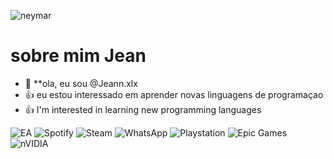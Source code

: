 <!---especial repositorio sobre o github --->

<!---comentario, serve para econder ou ocultar dados --->
![neymar](https://i.pinimg.com/originals/d9/ea/b6/d9eab6d4d898967c9f2ed50d6a1df38c.gif)

# sobre mim **Jean**
- 👋 **ola, eu sou @Jeann.xlx
- :+1: eu estou interessado em aprender novas linguagens de programaçao
- :+1: I'm interested in learning new programming languages
 
![EA](https://img.shields.io/badge/ea-%23000000.svg?style=for-the-badge&logo=ea&logoColor=white)
![Spotify](https://img.shields.io/badge/Spotify-1ED760?style=for-the-badge&logo=spotify&logoColor=white)
![Steam](https://img.shields.io/badge/steam-%23000000.svg?style=for-the-badge&logo=steam&logoColor=white)
![WhatsApp](https://img.shields.io/badge/WhatsApp-25D366?style=for-the-badge&logo=whatsapp&logoColor=white)
![Playstation](https://img.shields.io/badge/Playstation-003791?style=for-the-badge&logo=playstation&logoColor=white)
![Epic Games](https://img.shields.io/badge/epicgames-%23313131.svg?style=for-the-badge&logo=epicgames&logoColor=white)
![nVIDIA](https://img.shields.io/badge/nVIDIA-%2376B900.svg?style=for-the-badge&logo=nVIDIA&logoColor=white)
<!---
Jeanx7/Jeanx7 is a ✨ special ✨ repository because its `README.md` (this file) appears on your GitHub profile.
You can click the Preview link to take a look at your changes.
--->
